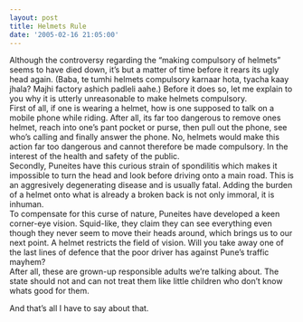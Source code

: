 ```yaml
---
layout: post
title: Helmets Rule
date: '2005-02-16 21:05:00'
---
```


<p>Although the controversy regarding the &ldquo;making compulsory of helmets&rdquo; seems to have died down, it&rsquo;s but a matter of time before it rears its ugly head again. (Baba, te tumhi helmets compulsory karnaar hota, tyacha kaay jhala? Majhi factory ashich padleli aahe.) Before it does so, let me explain to you why it is utterly unreasonable to make helmets compulsory.<br/>
 First of all, if one is wearing a helmet, how is one supposed to talk on a mobile phone while riding. After all, its far too dangerous to remove ones helmet, reach into one&rsquo;s pant pocket or purse, then pull out the phone, see who&rsquo;s calling and finally answer the phone. No, helmets would make this action far too dangerous and cannot therefore be made compulsory. In the interest of the health and safety of the public.<br/>
 Secondly, Puneites have this curious strain of spondilitis which makes it impossible to turn the head and look before driving onto a main road. This is an aggresively degenerating disease and is usually fatal. Adding the burden of a helmet onto what is already a broken back is not only immoral, it is inhuman.<br/>
 To compensate for this curse of nature, Puneites have developed a keen corner-eye vision. Squid-like, they claim they can see everything even though they never seem to move their heads around, which brings us to our next point. A helmet restricts the field of vision. Will you take away one of the last lines of defence that the poor driver has against Pune&rsquo;s traffic mayhem?<br/>
 After all, these are grown-up responsible adults we&rsquo;re talking about. The state should not and can not treat them like little children who don&rsquo;t know whats good for them.</p>

<p>And that&rsquo;s all I have to say about that.</p>